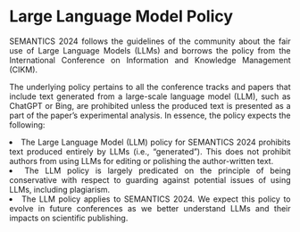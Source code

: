<h1>Large Language Model Policy</h1>
<p style="text-align: justify;">SEMANTICS 2024 follows the guidelines of the community about the fair use of Large Language Models (LLMs) and borrows the policy from the International Conference on Information and Knowledge Management (CIKM). </p>
    <p  style="text-align: justify;">The underlying policy pertains to all the conference tracks and papers that include text generated from a large-scale language model (LLM), such as ChatGPT or Bing, are prohibited unless the produced text is presented as a part of the paper’s experimental analysis. In essence, the policy expects the following:
    </p>
    <ui>
        <li style="text-align: justify;">The Large Language Model (LLM) policy for SEMANTICS 2024 prohibits text produced entirely by LLMs (i.e., “generated”). This does not prohibit authors from using LLMs for editing or polishing the author-written text.
        </li>
        <li style="text-align: justify;">The LLM policy is largely predicated on the principle of being conservative with respect to guarding against potential issues of using LLMs, including plagiarism.
        </li>
        <li style="text-align: justify;">The LLM policy applies to SEMANTICS 2024. We expect this policy to evolve in future conferences as we better understand LLMs and their impacts on scientific publishing.</li>
    </ui>